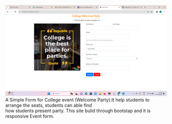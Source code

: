 ![MasterHead](event.png)
A Simple Form for College event (Welcome Party).It help students to arrange the seats, students can able find    
 how students present party.
 This site bulid through bootstap and it is responsive Event form.
